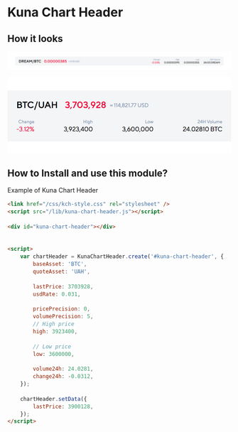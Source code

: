 # Kuna Chart Header


## How it looks

![Desktop](https://raw.githubusercontent.com/kunadevelopers/chart-header/master/images/full-size.png)

![Mobile](https://raw.githubusercontent.com/kunadevelopers/chart-header/master/images/mobile-size.png)


## How to Install and use this module?

Example of Kuna Chart Header

```html
<link href="/css/kch-style.css" rel="stylesheet" />
<script src="/lib/kuna-chart-header.js"></script>

<div id="kuna-chart-header"></div>


<script>
    var chartHeader = KunaChartHeader.create('#kuna-chart-header', {
        baseAsset: 'BTC',
        quoteAsset: 'UAH',

        lastPrice: 3703928,
        usdRate: 0.031,

        pricePrecision: 0,
        volumePrecision: 5,
        // High price
        high: 3923400,
        
        // Low price
        low: 3600000,

        volume24h: 24.0281,
        change24h: -0.0312,
    });

    chartHeader.setData({
        lastPrice: 3900128,
    });
</script>

```